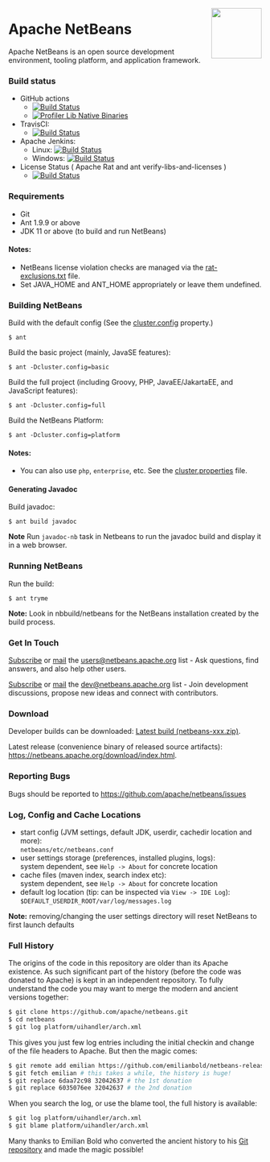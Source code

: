 <!--

    Licensed to the Apache Software Foundation (ASF) under one
    or more contributor license agreements.  See the NOTICE file
    distributed with this work for additional information
    regarding copyright ownership.  The ASF licenses this file
    to you under the Apache License, Version 2.0 (the
    "License"); you may not use this file except in compliance
    with the License.  You may obtain a copy of the License at

      http://www.apache.org/licenses/LICENSE-2.0

    Unless required by applicable law or agreed to in writing,
    software distributed under the License is distributed on an
    "AS IS" BASIS, WITHOUT WARRANTIES OR CONDITIONS OF ANY
    KIND, either express or implied.  See the License for the
    specific language governing permissions and limitations
    under the License.

-->

<a href="https://foojay.io/today/works-with-openjdk"><img align="right" src="https://github.com/foojayio/badges/raw/main/works_with_openjdk/Works-with-OpenJDK.png" width="100"></a>

# Apache NetBeans

Apache NetBeans is an open source development environment, tooling platform, and application framework.

### Build status
   * GitHub actions
     * [![Build Status](https://github.com/apache/netbeans/actions/workflows/main.yml/badge.svg?branch=master)](https://github.com/apache/netbeans/actions/workflows/main.yml)
     * [![Profiler Lib Native Binaries](https://github.com/apache/netbeans/actions/workflows/native-binary-build-lib.profiler.yml/badge.svg?branch=master)](https://github.com/apache/netbeans/actions/workflows/native-binary-build-lib.profiler.yml)
   * TravisCI:
     * [![Build Status](https://app.travis-ci.com/apache/netbeans.svg?branch=master)](https://app.travis-ci.com/apache/netbeans)
   * Apache Jenkins:
     * Linux: [![Build Status](https://ci-builds.apache.org/job/Netbeans/job/netbeans-linux/badge/icon)](https://ci-builds.apache.org/job/Netbeans/job/netbeans-linux/)
     * Windows: [![Build Status](https://ci-builds.apache.org/job/Netbeans/job/netbeans-windows/badge/icon)](https://ci-builds.apache.org/job/Netbeans/job/netbeans-windows) 
   * License Status ( Apache Rat and ant verify-libs-and-licenses )
     * [![Build Status](https://ci-builds.apache.org/job/Netbeans/job/netbeans-license/badge/icon)](https://ci-builds.apache.org/job/Netbeans/job/netbeans-license/)

### Requirements

  * Git
  * Ant 1.9.9 or above
  * JDK 11 or above (to build and run NetBeans)

#### Notes:

* NetBeans license violation checks are managed via the [rat-exclusions.txt](https://github.com/apache/netbeans/blob/master/nbbuild/rat-exclusions.txt) file.
* Set JAVA_HOME and ANT_HOME appropriately or leave them undefined.

### Building NetBeans

Build with the default config (See the [cluster.config](https://github.com/apache/netbeans/blob/ab66c7fdfdcbf0bde67b96ddb075c83451cdd1a6/nbbuild/cluster.properties#L19) property.)
```
$ ant
```
Build the basic project (mainly, JavaSE features):
```
$ ant -Dcluster.config=basic
```
Build the full project (including Groovy, PHP, JavaEE/JakartaEE, and JavaScript features):
```
$ ant -Dcluster.config=full
```
Build the NetBeans Platform:
```
$ ant -Dcluster.config=platform
```

#### Notes:
* You can also use `php`, `enterprise`, etc. See the [cluster.properties](https://github.com/apache/netbeans/blob/master/nbbuild/cluster.properties) file.

#### Generating Javadoc

Build javadoc:
```
$ ant build javadoc
```

**Note** Run `javadoc-nb` task in Netbeans to run the javadoc build and display it in a web browser.

### Running NetBeans

Run the build:
```
$ ant tryme
```

**Note:** Look in nbbuild/netbeans for the NetBeans installation created by the build process.

### Get In Touch

[Subscribe](mailto:users-subscribe@netbeans.apache.org) or [mail](mailto:users@netbeans.apache.org) the [users@netbeans.apache.org](mailto:users@netbeans.apache.org) list - Ask questions, find answers, and also help other users.

[Subscribe](mailto:dev-subscribe@netbeans.apache.org) or [mail](mailto:dev@netbeans.apache.org) the [dev@netbeans.apache.org](mailto:dev@netbeans.apache.org) list - Join development discussions, propose new ideas and connect with contributors.

### Download

Developer builds can be downloaded: [Latest build (netbeans-xxx.zip)](https://ci-builds.apache.org/job/Netbeans/job/netbeans-linux/lastSuccessfulBuild/artifact/nbbuild/).

Latest release (convenience binary of released source artifacts): https://netbeans.apache.org/download/index.html.

### Reporting Bugs

Bugs should be reported to https://github.com/apache/netbeans/issues

### Log, Config and Cache Locations

 * start config (JVM settings, default JDK, userdir, cachedir location and more):  
   `netbeans/etc/netbeans.conf`
 * user settings storage (preferences, installed plugins, logs):  
   system dependent, see `Help -> About` for concrete location
 * cache files (maven index, search index etc):  
   system dependent, see `Help -> About` for concrete location
 * default log location (tip: can be inspected via `View -> IDE Log`):  
   `$DEFAULT_USERDIR_ROOT/var/log/messages.log`

**Note:** removing/changing the user settings directory will reset NetBeans to first launch defaults

### Full History

The origins of the code in this repository are older than its Apache existence.
As such significant part of the history (before the code was donated to Apache)
is kept in an independent repository. To fully understand the code
you may want to merge the modern and ancient versions together:

```bash
$ git clone https://github.com/apache/netbeans.git
$ cd netbeans
$ git log platform/uihandler/arch.xml
```

This gives you just few log entries including the initial checkin and
change of the file headers to Apache. But then the magic comes:

```bash
$ git remote add emilian https://github.com/emilianbold/netbeans-releases.git
$ git fetch emilian # this takes a while, the history is huge!
$ git replace 6daa72c98 32042637 # the 1st donation
$ git replace 6035076ee 32042637 # the 2nd donation
```

When you search the log, or use the blame tool, the full history is available:

```bash
$ git log platform/uihandler/arch.xml
$ git blame platform/uihandler/arch.xml
```

Many thanks to Emilian Bold who converted the ancient history to his
[Git repository](https://github.com/emilianbold/netbeans-releases)
and made the magic possible!
